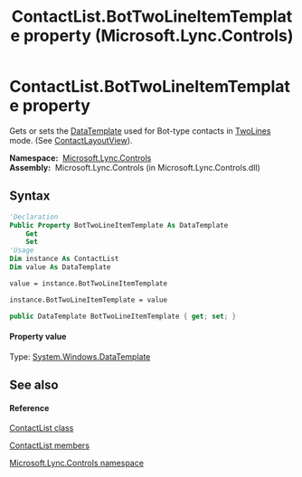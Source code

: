 ﻿---
title: ContactList.BotTwoLineItemTemplate property  (Microsoft.Lync.Controls)
TOCTitle: 'BotTwoLineItemTemplate property '
ms:assetid: P:Microsoft.Lync.Controls.ContactList.BotTwoLineItemTemplate_DI_3_UC_OCS14MrefLyncWPF
ms:mtpsurl: https://msdn.microsoft.com/en-us/library/microsoft.lync.controls.contactlist.bottwolineitemtemplate_di_3_uc_ocs14mreflyncwpf(v=office.15)
ms:contentKeyID: 48593479
ms.date: 07/28/2014
mtps_version: v=office.15
f1_keywords:
- Microsoft.Lync.Controls.ContactList.BotTwoLineItemTemplate
dev_langs:
- CSharp
- JScript
- VB
- other
---

# ContactList.BotTwoLineItemTemplate property

Gets or sets the [DataTemplate](http://msdn2.microsoft.com/en-us/library/ms589297) used for Bot-type contacts in [TwoLines](contactlayoutoption-enumeration-microsoft-lync-controls_1.md) mode. (See [ContactLayoutView](contactlist-contactlayoutview-property-microsoft-lync-controls_1.md)).

**Namespace:**  [Microsoft.Lync.Controls](microsoft-lync-controls-namespace_1.md)  
**Assembly:**  Microsoft.Lync.Controls (in Microsoft.Lync.Controls.dll)

## Syntax

``` vb
'Declaration
Public Property BotTwoLineItemTemplate As DataTemplate
    Get
    Set
'Usage
Dim instance As ContactList
Dim value As DataTemplate

value = instance.BotTwoLineItemTemplate

instance.BotTwoLineItemTemplate = value
```

``` csharp
public DataTemplate BotTwoLineItemTemplate { get; set; }
```

#### Property value

Type: [System.Windows.DataTemplate](http://msdn2.microsoft.com/en-us/library/ms589297)  

## See also

#### Reference

[ContactList class](contactlist-class-microsoft-lync-controls_1.md)

[ContactList members](contactlist-members-microsoft-lync-controls_1.md)

[Microsoft.Lync.Controls namespace](microsoft-lync-controls-namespace_1.md)


